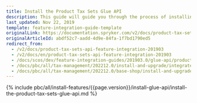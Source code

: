 ```yaml
---
title: Install the Product Tax Sets Glue API
description: This guide will guide you through the process of installing and configuring the Product Tax Sets API feature in your project.
last_updated: Nov 22, 2019
template: feature-integration-guide-template
originalLink: https://documentation.spryker.com/v2/docs/product-tax-sets-api-feature-integration-201903
originalArticleId: abdf52c7-aadd-4d9e-84fa-1f7bd1790ed5
redirect_from:
  - /v2/docs/product-tax-sets-api-feature-integration-201903
  - /v2/docs/en/product-tax-sets-api-feature-integration-201903
  - /docs/scos/dev/feature-integration-guides/201903.0/glue-api/product-tax-sets-api-feature-integration.html
  - /docs/pbc/all/tax-management/202212.0/install-and-upgrade/integrate-the-product-tax-sets-glue-api.html
  - /docs/pbc/all/tax-management/202212.0/base-shop/install-and-upgrade/install-the-product-tax-sets-glue-api.html
---
```


{% include pbc/all/install-features/{{page.version}}/install-glue-api/install-the-product-tax-sets-glue-api.md %} <!-- To edit, see /_includes/pbc/all/install-features/202212.0/install-glue-api/install-the-product-tax-sets-glue-api.md -->
